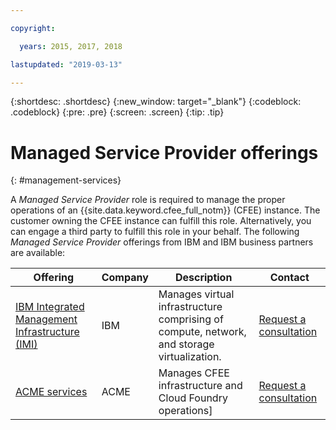 ```yaml
---

copyright:

  years: 2015, 2017, 2018

lastupdated: "2019-03-13"

---
```


{:shortdesc: .shortdesc}
{:new_window: target="_blank"}
{:codeblock: .codeblock}
{:pre: .pre}
{:screen: .screen}
{:tip: .tip}

# Managed Service Provider offerings
{: #management-services}

A _Managed Service Provider_ role is required to manage the proper operations of an {{site.data.keyword.cfee_full_notm}} (CFEE) instance.  The customer owning the CFEE instance can fulfill this role.  Alternatively, you can engage a third party to fulfill this role in your behalf. The following _Managed Service Provider_ offerings from IBM and IBM business partners are available: 

| Offering   | Company | Description | Contact | 
|-----------|---------------|---------------|---------------|
| [IBM Integrated Management Infrastructure (IMI)](ibm.com) | IBM |  Manages virtual infrastructure comprising of compute, network, and storage virtualization.| [Request a consultation](ibm.com) |
| [ACME services](ibm.com) | ACME |  Manages CFEE infrastructure and Cloud Foundry operations]  | [Request a consultation](ibm.com) |
